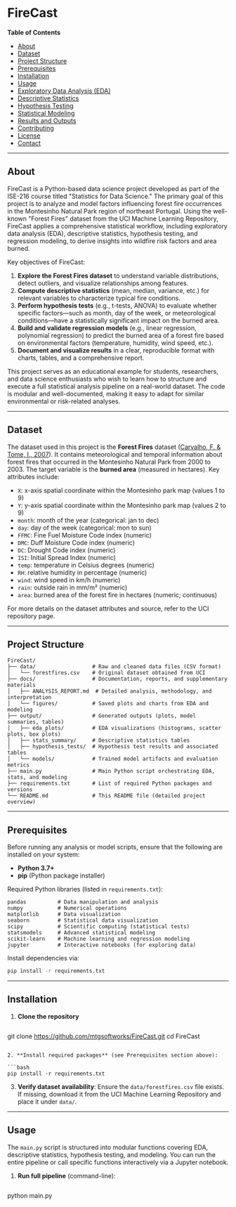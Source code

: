 **FireCast**
====================

**Table of Contents**

- [About](#about)
- [Dataset](#dataset)
- [Project Structure](#project-structure)
- [Prerequisites](#prerequisites)
- [Installation](#installation)
- [Usage](#usage)
- [Exploratory Data Analysis (EDA)](#exploratory-data-analysis-eda)
- [Descriptive Statistics](#descriptive-statistics)
- [Hypothesis Testing](#hypothesis-testing)
- [Statistical Modeling](#statistical-modeling)
- [Results and Outputs](#results-and-outputs)
- [Contributing](#contributing)
- [License](#license)
- [Contact](#contact)

---

## About

FireCast is a Python-based data science project developed as part of the ISE-216 course titled "Statistics for Data Science." The primary goal of this project is to analyze and model factors influencing forest fire occurrences in the Montesinho Natural Park region of northeast Portugal. Using the well-known "Forest Fires" dataset from the UCI Machine Learning Repository, FireCast applies a comprehensive statistical workflow, including exploratory data analysis (EDA), descriptive statistics, hypothesis testing, and regression modeling, to derive insights into wildfire risk factors and area burned.

Key objectives of FireCast:

1. **Explore the Forest Fires dataset** to understand variable distributions, detect outliers, and visualize relationships among features.
2. **Compute descriptive statistics** (mean, median, variance, etc.) for relevant variables to characterize typical fire conditions.
3. **Perform hypothesis tests** (e.g., t-tests, ANOVA) to evaluate whether specific factors—such as month, day of the week, or meteorological conditions—have a statistically significant impact on the burned area.
4. **Build and validate regression models** (e.g., linear regression, polynomial regression) to predict the burned area of a forest fire based on environmental factors (temperature, humidity, wind speed, etc.).
5. **Document and visualize results** in a clear, reproducible format with charts, tables, and a comprehensive report.

This project serves as an educational example for students, researchers, and data science enthusiasts who wish to learn how to structure and execute a full statistical analysis pipeline on a real-world dataset. The code is modular and well-documented, making it easy to adapt for similar environmental or risk-related analyses.

---

## Dataset

The dataset used in this project is the **Forest Fires** dataset ([Carvalho, F. & Tome, I., 2007](https://archive.ics.uci.edu/ml/datasets/Forest+Fires)). It contains meteorological and temporal information about forest fires that occurred in the Montesinho Natural Park from 2000 to 2003. The target variable is the **burned area** (measured in hectares). Key attributes include:

- `X`: x-axis spatial coordinate within the Montesinho park map (values 1 to 9)
- `Y`: y-axis spatial coordinate within the Montesinho park map (values 2 to 9)
- `month`: month of the year (categorical: jan to dec)
- `day`: day of the week (categorical: mon to sun)
- `FFMC`: Fine Fuel Moisture Code index (numeric)
- `DMC`: Duff Moisture Code index (numeric)
- `DC`: Drought Code index (numeric)
- `ISI`: Initial Spread Index (numeric)
- `temp`: temperature in Celsius degrees (numeric)
- `RH`: relative humidity in percentage (numeric)
- `wind`: wind speed in km/h (numeric)
- `rain`: outside rain in mm/m² (numeric)
- `area`: burned area of the forest fire in hectares (numeric; continuous)

For more details on the dataset attributes and source, refer to the UCI repository page.

---

## Project Structure

```plaintext
FireCast/
├── data/                  # Raw and cleaned data files (CSV format)
│   └── forestfires.csv    # Original dataset obtained from UCI
├── docs/                  # Documentation, reports, and supplementary materials
│   ├── ANALYSIS_REPORT.md  # Detailed analysis, methodology, and interpretation
│   └── figures/           # Saved plots and charts from EDA and modeling
├── output/                # Generated outputs (plots, model summaries, tables)
│   ├── eda_plots/         # EDA visualizations (histograms, scatter plots, box plots)
│   ├── stats_summary/     # Descriptive statistics tables
│   ├── hypothesis_tests/  # Hypothesis test results and associated tables
│   └── models/            # Trained model artifacts and evaluation metrics
├── main.py                # Main Python script orchestrating EDA, stats, and modeling
├── requirements.txt       # List of required Python packages and versions
└── README.md              # This README file (detailed project overview)
```

---

## Prerequisites

Before running any analysis or model scripts, ensure that the following are installed on your system:

- **Python 3.7+**
- **pip** (Python package installer)

Required Python libraries (listed in `requirements.txt`):

```plaintext
pandas          # Data manipulation and analysis
numpy           # Numerical operations
matplotlib      # Data visualization
seaborn         # Statistical data visualization
scipy           # Scientific computing (statistical tests)
statsmodels     # Advanced statistical modeling
scikit-learn    # Machine learning and regression modeling
jupyter         # Interactive notebooks (for exploring data)
``` 

Install dependencies via:

```bash
pip install -r requirements.txt
```

---

## Installation

1. **Clone the repository**

   ```bash
git clone https://github.com/mtgsoftworks/FireCast.git
cd FireCast
   ```

2. **Install required packages** (see Prerequisites section above):

   ```bash
pip install -r requirements.txt
   ```

3. **Verify dataset availability**: Ensure the `data/forestfires.csv` file exists. If missing, download it from the UCI Machine Learning Repository and place it under `data/`.

---

## Usage

The `main.py` script is structured into modular functions covering EDA, descriptive statistics, hypothesis testing, and modeling. You can run the entire pipeline or call specific functions interactively via a Jupyter notebook.

1. **Run full pipeline** (command-line):

   ```bash
python main.py
   ```
